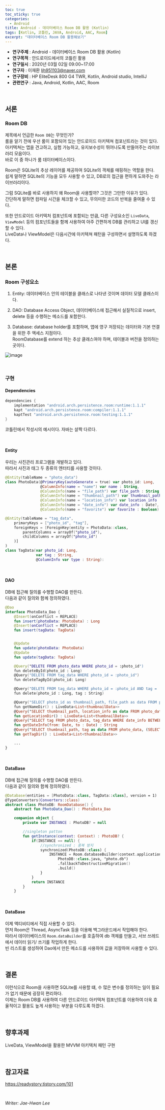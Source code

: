 ```yaml
---
toc: true
toc_sticky: true
categories:
  - Android
title: Android - 데이터베이스 Room DB 활용 (Kotlin)
tags: [Kotlin, 코틀린, JAVA, Android, AAC, Room]
excerpt: "데이터베이스 Room DB 활용해보기"
---
```


* **연구주제** : Android - 데이터베이스 Room DB 활용 (Kotlin)
* **연구목적** : 안드로이드에서의 코틀린 활용
* **연구일시** : 2020년 03월 02일 09:00~17:00
* **연구자** : 이재환 <ljh951103@naver.com>
* **연구장비** : HP EliteDesk 800 G4 TWR, Kotlin, Android studio, IntelliJ
* **관련연구** : Java, Android, Kotlin, AAC, Room

<br>
   
## 서론

### **Room DB**

제목에서 언급한 `Room DB`는 무엇인가?  
룸을 알기 전에 우선 룸이 포함되어 있는 안드로이드 아키텍쳐 컴포넌트라는 것이 있다.  
아키텍쳐는 앱을 견고하고, 실험 가능하고, 유지보수성이 뛰어나도록 만들어주는 라이브러리 모음이다.  
바로 이 중 하나가 룸 데이터베이스이다.

Room은 SQLite의 추상 레이어를 제공하여 SQLite의 객체를 매핑하는 역할을 한다.  
쉽게 말하면 SQLite의 기능을 모두 사용할 수 있고, DB로의 접근을 편하게 도와주는 라이브러리이다.

그럼 SQLite를 바로 사용하지 왜 Room을 사용할까? 그것은 그만한 이유가 있다.  
간단하게 말하면 컴파일 시간을 체크할 수 있고, 무의미한 코드의 반복을 줄여줄 수 있다.  

또한 안드로이드 아키텍처 컴포넌트에 포함되는 만큼, 다른 구성요소인 `LiveData`, `ViewModel` 등의 컴포넌트들을 함께 사용하여 아주 간편하게 DB를 관리하고 UI를 갱신할 수 있다.  
LiveData나 ViewModel은 다음시간에 아키텍쳐 패턴을 구성하면서 설명하도록 하겠다.

<br>
   
## 본론

### **Room 구성요소**

1. Entity: 데이터베이스 안의 테이블을 클래스로 나타낸 것이며 데이터 모델 클래스이다. 

2. DAO: Database Access Object, 데이터베이스에 접근해서 실질적으로 insert, delete 등을 수행하는 메소드를 포함한다.

3. Database: database holder를 포함하며, 앱에 영구 저장되는 데이터와 기본 연결을 위한 주 액세스 지점이다.  
   RoomDatabase를 extend 하는 추상 클래스여야 하며, 테이블과 버전을 정의하는 곳이다.

![image](https://user-images.githubusercontent.com/57826388/75561411-510cc700-5a8a-11ea-8d17-c1aba1e3ee29.png)

<br>

### **구현**

#### **Dependencies**

````kotlin
dependencies {
    implementation "android.arch.persistence.room:runtime:1.1.1"
    kapt "android.arch.persistence.room:compiler:1.1.1"
    kaptTest "android.arch.persistence.room:testing:1.1.1"
}
````

코틀린에서 작성시의 예시이다. 자바는 살짝 다르다.

<br>

#### **Entity**

우리는 사진관리 프로그램을 개발하고 있다.  
따라서 사진과 태그 두 종류의 엔터티를 사용할 것이다.

````kotlin
@Entity(tableName = "photo_data")
class PhotoData(@PrimaryKey(autoGenerate = true) var photo_id: Long,
                @ColumnInfo(name = "name") var name : String,
                @ColumnInfo(name = "file_path") var file_path : String,
                @ColumnInfo(name = "thumbnail_path") var thumbnail_path : String,
                @ColumnInfo(name = "location_info") var location_info : String?,
                @ColumnInfo(name = "date_info") var date_info : Date?,
                @ColumnInfo(name = "favorite") var favorite : Boolean)
````

````kotlin
@Entity(tableName = "tag_data",
    primaryKeys = ["photo_id", "tag"],
    foreignKeys = [ForeignKey(entity = PhotoData::class,
        parentColumns = arrayOf("photo_id"),
        childColumns = arrayOf("photo_id")
    )]
)
class TagData(var photo_id: Long,
              var tag : String,
              @ColumnInfo var type : String):
````

<br>

#### **DAO**

DB에 접근해 질의를 수행할 DAO를 만든다.  
다음과 같이 질의와 함께 정의하였다.

````kotlin
@Dao
interface PhotoData_Dao {
    @Insert(onConflict = REPLACE)
    fun insert(photoData: PhotoData) : Long
    @Insert(onConflict = REPLACE)
    fun insert(tagData: TagData)


    @Update
    fun update(photoData: PhotoData)
    @Update
    fun update(tagData: TagData)

    @Query("DELETE FROM photo_data WHERE photo_id = :photo_id")
    fun deleteById(photo_id : Long)
    @Query("DELETE FROM tag_data WHERE photo_id = :photo_id")
    fun deleteTagById(photo_id: Long)

    @Query("DELETE FROM tag_data WHERE photo_id = :photo_id AND tag = :tag")
    fun delete(photo_id : Long, tag : String)

    @Query("SELECT photo_id as thumbnail_path, file_path as data FROM photo_data WHERE photo_id IN (SELECT MAX(photo_id) FROM photo_data GROUP BY file_path) ORDER BY data")
    fun getNameDir() : LiveData<List<thumbnailData>>
    @Query("SELECT thumbnail_path, location_info as data FROM photo_data WHERE photo_id IN (SELECT MAX(photo_id) FROM photo_data GROUP BY location_info) ORDER BY data")
    fun getLocationDir() : LiveData<List<thumbnailData>>
    @Query("SELECT tag FROM photo_data, tag_data WHERE date_info BETWEEN :from AND :to AND photo_data.photo_id = tag_data.photo_id GROUP BY tag ORDER BY count(*) LIMIT 1")
    fun getDateInfo(from: Date, to : Date) : String
    @Query("SELECT thumbnail_path, tag as data FROM photo_data, (SELECT MAX(photo_id) as photo_id, tag FROM tag_data GROUP BY tag) tag_data WHERE photo_data.photo_id = tag_data.photo_id ORDER BY data")
    fun getTagDir() : LiveData<List<thumbnailData>>

    ...
}
````

<br>

#### **DataBase**

DB에 접근해 질의를 수행할 DAO를 만든다.  
다음과 같이 질의와 함께 정의하였다.

````kotlin
@Database(entities = [PhotoData::class, TagData::class], version = 1)
@TypeConverters(Converters::class)
abstract class PhotoDB: RoomDatabase() {
    abstract fun PhotoData_Dao() : PhotoData_Dao

    companion object {
        private var INSTANCE : PhotoDB? = null

        //singleton patton
        fun getInstance(context: Context) : PhotoDB? {
            if(INSTANCE == null) {
                //synchronized : 중복 방지
                synchronized(PhotoDB::class) {
                    INSTANCE = Room.databaseBuilder(context.applicationContext,
                        PhotoDB::class.java, "photo.db")
                        .fallbackToDestructiveMigration()
                        .build()
                }
            }
            return INSTANCE
        }
    }
````

<br>

#### **DataBase**

이제 액티비티에서 직접 사용할 수 있다.  
먼저 Room은 Thread, AsyncTask 등을 이용해 백그라운드에서 작업해야 한다.  
따라서 데이터베이스의 `Room.dataBuilder`를 호출하여 db 객체를 만들고, 서브 쓰레드에서 데이터 읽기/ 쓰기를 작업하게 한다.  
빈 리스트를 생성하여 Dao에서 만든 메소드를 사용하여 값을 저장하여 사용할 수 있다.

<br>

## 결론

이런식으로 Room을 사용하면 SQLite를 사용할 떄, 수 많은 변수를 정의하는 일이 필요가 없기 때문에 굉장히 편리하다.  
이제는 Room DB를 사용하여 다른 안드로이드 아키텍쳐 컴포넌트를 이용하여 더욱 효율적이고 활용도 높게 사용하는 부분을 다루도록 하겠다.

<br>

## 향후과제

LiveData, ViewModel을 활용한 MVVM 아키텍처 패턴 구현

<br>

## 참고자료

<https://readystory.tistory.com/101>  

<br>

*Writer: Jae-Hwan Lee*
